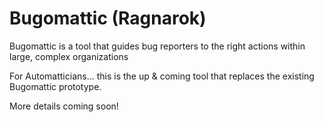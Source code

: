 # Bugomattic (Ragnarok)
Bugomattic is a tool that guides bug reporters to the right actions within large, complex organizations

For Automatticians... this is the up & coming tool that replaces the existing Bugomattic prototype.

More details coming soon!
